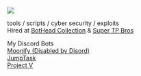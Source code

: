 
![](https://komarev.com/ghpvc/?username=cloutjs&color=green)

tools / scripts / cyber security / exploits <br>
Hired at [BotHead Collection](https://twitter.com/BotHeadNFT) & [Super TP Bros](https://twitter.com/supertpbros)


My Discord Bots<br>
  [Moonify (Disabled by Disord)](https://top.gg/bot/835833737610657842)<br>
  [JumpTask](https://top.gg/bot/936307386447188039)<br>
  [Project V](https://top.gg/bot/942414604234027008)
